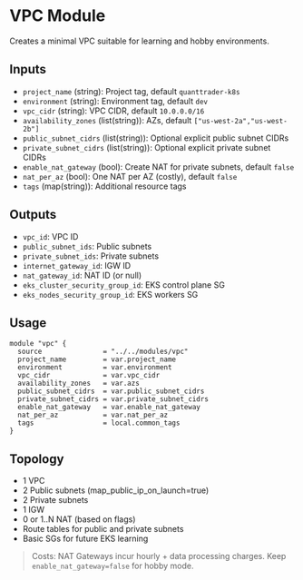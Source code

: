 # VPC Module

Creates a minimal VPC suitable for learning and hobby environments.

## Inputs

- `project_name` (string): Project tag, default `quanttrader-k8s`
- `environment` (string): Environment tag, default `dev`
- `vpc_cidr` (string): VPC CIDR, default `10.0.0.0/16`
- `availability_zones` (list(string)): AZs, default `["us-west-2a","us-west-2b"]`
- `public_subnet_cidrs` (list(string)): Optional explicit public subnet CIDRs
- `private_subnet_cidrs` (list(string)): Optional explicit private subnet CIDRs
- `enable_nat_gateway` (bool): Create NAT for private subnets, default `false`
- `nat_per_az` (bool): One NAT per AZ (costly), default `false`
- `tags` (map(string)): Additional resource tags

## Outputs

- `vpc_id`: VPC ID
- `public_subnet_ids`: Public subnets
- `private_subnet_ids`: Private subnets
- `internet_gateway_id`: IGW ID
- `nat_gateway_id`: NAT ID (or null)
- `eks_cluster_security_group_id`: EKS control plane SG
- `eks_nodes_security_group_id`: EKS workers SG

## Usage

```hcl
module "vpc" {
  source               = "../../modules/vpc"
  project_name         = var.project_name
  environment          = var.environment
  vpc_cidr             = var.vpc_cidr
  availability_zones   = var.azs
  public_subnet_cidrs  = var.public_subnet_cidrs
  private_subnet_cidrs = var.private_subnet_cidrs
  enable_nat_gateway   = var.enable_nat_gateway
  nat_per_az           = var.nat_per_az
  tags                 = local.common_tags
}
```

## Topology

- 1 VPC
- 2 Public subnets (map_public_ip_on_launch=true)
- 2 Private subnets
- 1 IGW
- 0 or 1..N NAT (based on flags)
- Route tables for public and private subnets
- Basic SGs for future EKS learning

> Costs: NAT Gateways incur hourly + data processing charges. Keep `enable_nat_gateway=false` for hobby mode.
